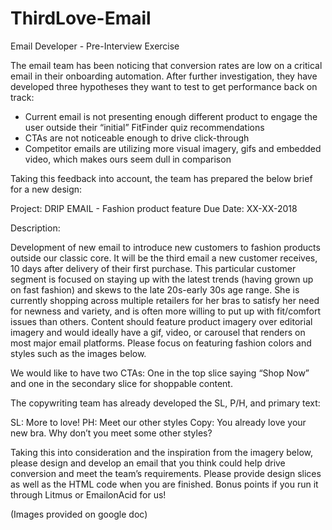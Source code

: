 # ThirdLove-Email

Email Developer - Pre-Interview Exercise

The email team has been noticing that conversion rates are low on a critical email in their onboarding automation.  After further investigation, they have developed three hypotheses they want to test to get performance back on track:

- Current email is not presenting enough different product to engage the user outside their “initial” FitFinder quiz recommendations
- CTAs are not noticeable enough to drive click-through
- Competitor emails are utilizing more visual imagery, gifs and embedded video, which makes ours seem dull in comparison

Taking this feedback into account, the team has prepared the below brief for a new design:

Project: DRIP EMAIL - Fashion product feature
Due Date: XX-XX-2018

Description:

Development of new email to introduce new customers to fashion products outside our classic core.  It will be the third email a new customer receives, 10 days after delivery of their first purchase.  This particular customer segment is focused on staying up with the latest trends (having grown up on fast fashion) and skews to the late 20s-early 30s age range.  She is currently shopping across multiple retailers for her bras to satisfy her need for newness and variety, and is often more willing to put up with fit/comfort issues than others.  Content should feature product imagery over editorial imagery and would ideally have a gif, video, or carousel that renders on most major email platforms.  Please focus on featuring fashion colors and styles such as the images below.

We would like to have two CTAs: One in the top slice saying “Shop Now” and one in the secondary slice for shoppable content.

The copywriting team has already developed the SL, P/H, and primary text:

SL: More to love!
PH: Meet our other styles
Copy: You already love your new bra.  Why don’t you meet some other styles?

Taking this into consideration and the inspiration from the imagery below, please design and develop an email that you think could help drive conversion and meet the team’s requirements.  Please provide design slices as well as the HTML code when you are finished.  Bonus points if you run it through Litmus or EmailonAcid for us!

(Images provided on google doc)
